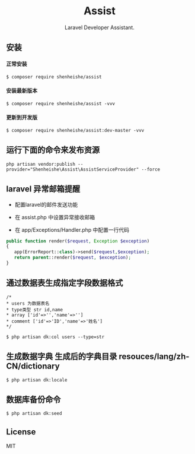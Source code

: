 <h1 align="center"> Assist </h1>

<p align="center"> Laravel Developer Assistant.</p>


## 安装
#### 正常安装
```shell script
$ composer require shenheishe/assist
```

#### 安装最新版本

```shell script
$ composer require shenheishe/assist -vvv
```

#### 更新到开发版
```shell script
$ composer require shenheishe/assist:dev-master -vvv
```

## 运行下面的命令来发布资源

```shell
php artisan vendor:publish --provider="Shenheishe\Assist\AssistServiceProvider" --force
```

## laravel 异常邮箱提醒

- 配置laravel的邮件发送功能
- 在 assist.php 中设置异常接收邮箱

- 在 app/Exceptions/Handler.php 中配置一行代码
```php
public function render($request, Exception $exception)
{
   app(ErrorReport::class)->send($request,$exception);
   return parent::render($request, $exception);
}
```

## 通过数据表生成指定字段数据格式

```shell script
/*
* users 为数据表名
* type类型 str id,name
* array ['id'=>'','name'=>'']
* comment ['id'=>'ID','name'=>'姓名']
*/

$ php artisan dk:col users --type=str
```

## 生成数据字典 生成后的字典目录 resouces/lang/zh-CN/dictionary
```shell script
$ php artisan dk:locale
```

## 数据库备份命令
```shell script
$ php artisan dk:seed
```

## License

MIT